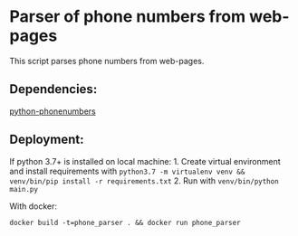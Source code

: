 # Parser of phone numbers from web-pages

This script parses phone numbers from web-pages.


## Dependencies:
[python-phonenumbers](https://github.com/daviddrysdale/python-phonenumbers)

## Deployment:
If python 3.7+ is installed on local machine:
    1. Create virtual environment and install 
    requirements with 
    `python3.7 -m virtualenv venv && venv/bin/pip install -r requirements.txt`
    2. Run with 
    `venv/bin/python main.py`
    
With docker:

`docker build -t=phone_parser . && docker run phone_parser`
